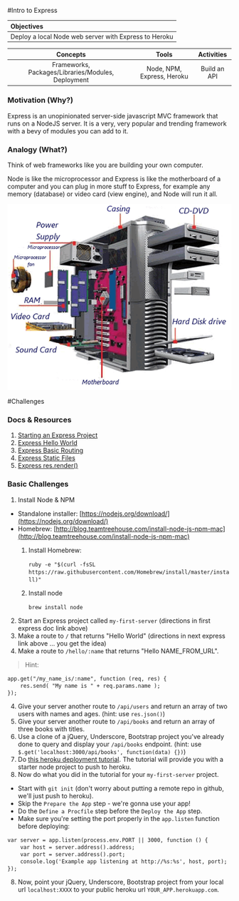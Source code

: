 #Intro to Express

| Objectives |
| :--- |
| Deploy a local Node web server with Express to Heroku |

| Concepts | Tools | Activities |
| :---: | :---: | :---: |
| Frameworks, Packages/Libraries/Modules, Deployment | Node, NPM, Express, Heroku | Build an API |

### Motivation (Why?)

Express is an unopinionated server-side javascript MVC framework that runs on a NodeJS server. It is a very, very popular and trending framework with a bevy of modules you can add to it.

### Analogy (What?)

Think of web frameworks like you are building your own computer.

Node is like the microprocessor and Express is like the motherboard of a computer and you can plug in more stuff to Express, for example any memory (database) or video card (view engine), and Node will run it all.

![computer](computer.png)

#Challenges

### Docs & Resources

1. [Starting an Express Project](http://expressjs.com/starter/installing.html)
2. [Express Hello World](http://expressjs.com/starter/hello-world.html)
3. [Express Basic Routing](http://expressjs.com/starter/basic-routing.html)
4. [Express Static Files](http://expressjs.com/starter/static-files.html)
5. [Express res.render()](http://expressjs.com/4x/api.html#res.render)

### Basic Challenges

1. Install Node & NPM
  * Standalone installer: [https://nodejs.org/download/](https://nodejs.org/download/)
  * Homebrew: [http://blog.teamtreehouse.com/install-node-js-npm-mac](http://blog.teamtreehouse.com/install-node-js-npm-mac)
    1. Install Homebrew:

        `ruby -e "$(curl -fsSL https://raw.githubusercontent.com/Homebrew/install/master/install)"`

    2. Install node

        `brew install node`

2. Start an Express project called ```my-first-server``` (directions in first express doc link above)
3. Make a route to ```/``` that returns "Hello World" (directions in next express link above ... you get the idea)
4. Make a route to ```/hello/:name``` that returns "Hello NAME_FROM_URL".
> Hint:
```
app.get("/my_name_is/:name", function (req, res) {
    res.send( "My name is " + req.params.name );
});
```

4. Give your server another route to ```/api/users``` and return an array of two users with names and ages. (hint: use ```res.json()```)
5. Give your server another route to ```/api/books``` and return an array of three books with titles.
6. Use a clone of a jQuery, Underscore, Bootstrap project you've already done to query and display your ```/api/books``` endpoint. (hint: use ```$.get('localhost:3000/api/books', function(data) {})```)
7. Do [this heroku deployment tutorial](https://devcenter.heroku.com/articles/getting-started-with-nodejs#introduction). The tutorial will provide you with a starter node project to push to heroku.
8. Now do what you did in the tutorial for your ```my-first-server``` project.
  * Start with ```git init``` (don't worry about putting a remote repo in github, we'll just push to heroku).
  * Skip the ```Prepare the App``` step - we're gonna use your app!
  * Do the ```Define a Procfile``` step before the ```Deploy the App``` step.
  * Make sure you're setting the port properly in the ```app.listen``` function before deploying:
  ```
  var server = app.listen(process.env.PORT || 3000, function () {
      var host = server.address().address;
      var port = server.address().port;
      console.log('Example app listening at http://%s:%s', host, port);
  });
  ```
8. Now, point your jQuery, Underscore, Bootstrap project from your local url ```localhost:XXXX``` to your public heroku url ```YOUR_APP.herokuapp.com```.
